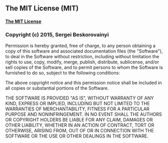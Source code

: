 ## The MIT License (MIT)

#### [The MIT License](http://www.opensource.org/licenses/mit-license.php)
### Copyright (c) 2015, Sergei Beskorovainyi

Permission is hereby granted, free of charge, to any person obtaining a copy of 
this software and associated documentation files (the "Software"), to deal in the 
Software without restriction, including without limitation the rights to use, 
copy, modify, merge, publish, distribute, sublicense, and/or sell copies of the 
Software, and to permit persons to whom the Software is furnished to do so, 
subject to the following conditions:

The above copyright notice and this permission notice shall be included in all 
copies or substantial portions of the Software.

THE SOFTWARE IS PROVIDED "AS IS", WITHOUT WARRANTY OF ANY KIND, EXPRESS OR 
IMPLIED, INCLUDING BUT NOT LIMITED TO THE WARRANTIES OF MERCHANTABILITY, FITNESS 
FOR A PARTICULAR PURPOSE AND NONINFRINGEMENT. IN NO EVENT SHALL THE AUTHORS OR 
COPYRIGHT HOLDERS BE LIABLE FOR ANY CLAIM, DAMAGES OR OTHER LIABILITY, WHETHER 
IN AN ACTION OF CONTRACT, TORT OR OTHERWISE, ARISING FROM, OUT OF OR IN CONNECTION 
WITH THE SOFTWARE OR THE USE OR OTHER DEALINGS IN THE SOFTWARE.